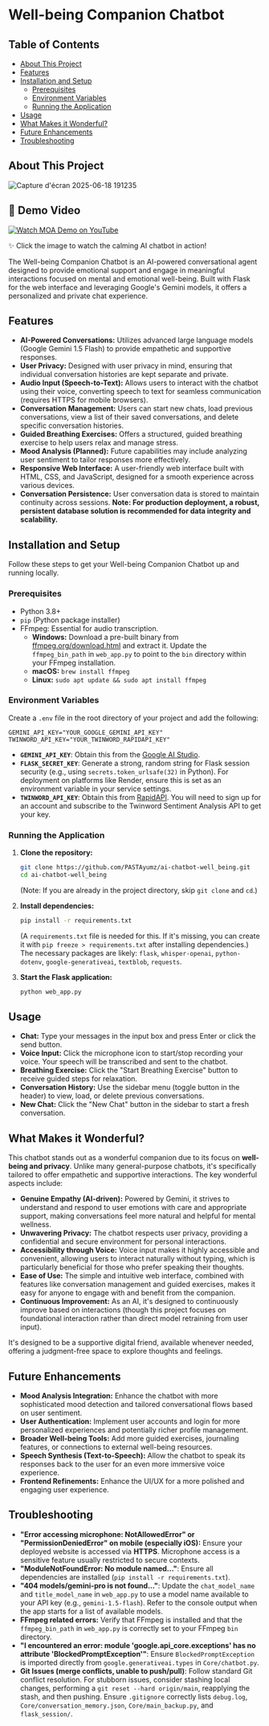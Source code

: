 # Well-being Companion Chatbot 

## Table of Contents
- [About This Project](#about-this-project)
- [Features](#features)
- [Installation and Setup](#installation-and-setup)
  - [Prerequisites](#prerequisites)
  - [Environment Variables](#environment-variables)
  - [Running the Application](#running-the-application)
- [Usage](#usage)
- [What Makes it Wonderful?](#what-makes-it-wonderful)
- [Future Enhancements](#future-enhancements)
- [Troubleshooting](#troubleshooting)


## About This Project
![Capture d'écran 2025-06-18 191235](https://github.com/user-attachments/assets/c7391af7-15f0-4417-9524-19d996953b38)

## 🎥 Demo Video

[![Watch MOA Demo on YouTube](https://img.youtube.com/vi/o6HbclPU9xQ/0.jpg
)](https://youtu.be/o6HbclPU9xQ?feature=shared)

✨ Click the image to watch the calming AI chatbot in action!


The Well-being Companion Chatbot is an AI-powered conversational agent designed to provide emotional support and engage in meaningful interactions focused on mental and emotional well-being. Built with Flask for the web interface and leveraging Google's Gemini models, it offers a personalized and private chat experience.

## Features

- **AI-Powered Conversations:** Utilizes advanced large language models (Google Gemini 1.5 Flash) to provide empathetic and supportive responses.
- **User Privacy:** Designed with user privacy in mind, ensuring that individual conversation histories are kept separate and private.
- **Audio Input (Speech-to-Text):** Allows users to interact with the chatbot using their voice, converting speech to text for seamless communication (requires HTTPS for mobile browsers).
- **Conversation Management:** Users can start new chats, load previous conversations, view a list of their saved conversations, and delete specific conversation histories.
- **Guided Breathing Exercises:** Offers a structured, guided breathing exercise to help users relax and manage stress.
- **Mood Analysis (Planned):** Future capabilities may include analyzing user sentiment to tailor responses more effectively.
- **Responsive Web Interface:** A user-friendly web interface built with HTML, CSS, and JavaScript, designed for a smooth experience across various devices.
- **Conversation Persistence:** User conversation data is stored to maintain continuity across sessions. **Note: For production deployment, a robust, persistent database solution is recommended for data integrity and scalability.**

## Installation and Setup

Follow these steps to get your Well-being Companion Chatbot up and running locally.

### Prerequisites

- Python 3.8+
- `pip` (Python package installer)
- FFmpeg: Essential for audio transcription.
  - **Windows:** Download a pre-built binary from [ffmpeg.org/download.html](https://ffmpeg.org/download.html) and extract it. Update the `ffmpeg_bin_path` in `web_app.py` to point to the `bin` directory within your FFmpeg installation.
  - **macOS:** `brew install ffmpeg`
  - **Linux:** `sudo apt update && sudo apt install ffmpeg`

### Environment Variables

Create a `.env` file in the root directory of your project and add the following:

```
GEMINI_API_KEY="YOUR_GOOGLE_GEMINI_API_KEY"
TWINWORD_API_KEY="YOUR_TWINWORD_RAPIDAPI_KEY"
```

-   **`GEMINI_API_KEY`**: Obtain this from the [Google AI Studio](https://aistudio.google.com/app/apikey).
-   **`FLASK_SECRET_KEY`**: Generate a strong, random string for Flask session security (e.g., using `secrets.token_urlsafe(32)` in Python). For deployment on platforms like Render, ensure this is set as an environment variable in your service settings.
-   **`TWINWORD_API_KEY`**: Obtain this from [RapidAPI](https://rapidapi.com/twinword/api/twinword-sentiment-analysis). You will need to sign up for an account and subscribe to the Twinword Sentiment Analysis API to get your key.

### Running the Application

1.  **Clone the repository:**
    ```bash
    git clone https://github.com/PASTAyumz/ai-chatbot-well_being.git
    cd ai-chatbot-well_being
    ```
    (Note: If you are already in the project directory, skip `git clone` and `cd`.)

2.  **Install dependencies:**
    ```bash
    pip install -r requirements.txt
    ```
    (A `requirements.txt` file is needed for this. If it's missing, you can create it with `pip freeze > requirements.txt` after installing dependencies.)
    The necessary packages are likely: `flask`, `whisper-openai`, `python-dotenv`, `google-generativeai`, `textblob`, `requests`.

3.  **Start the Flask application:**
    ```bash
    python web_app.py
    ```

## Usage

-   **Chat:** Type your messages in the input box and press Enter or click the send button.
-   **Voice Input:** Click the microphone icon to start/stop recording your voice. Your speech will be transcribed and sent to the chatbot.
-   **Breathing Exercise:** Click the "Start Breathing Exercise" button to receive guided steps for relaxation.
-   **Conversation History:** Use the sidebar menu (toggle button in the header) to view, load, or delete previous conversations.
-   **New Chat:** Click the "New Chat" button in the sidebar to start a fresh conversation.

## What Makes it Wonderful?

This chatbot stands out as a wonderful companion due to its focus on **well-being and privacy**. Unlike many general-purpose chatbots, it's specifically tailored to offer empathetic and supportive interactions. The key wonderful aspects include:

-   **Genuine Empathy (AI-driven):** Powered by Gemini, it strives to understand and respond to user emotions with care and appropriate support, making conversations feel more natural and helpful for mental wellness.
-   **Unwavering Privacy:** The chatbot respects user privacy, providing a confidential and secure environment for personal interactions.
-   **Accessibility through Voice:** Voice input makes it highly accessible and convenient, allowing users to interact naturally without typing, which is particularly beneficial for those who prefer speaking their thoughts.
-   **Ease of Use:** The simple and intuitive web interface, combined with features like conversation management and guided exercises, makes it easy for anyone to engage with and benefit from the companion.
-   **Continuous Improvement:** As an AI, it's designed to continuously improve based on interactions (though this project focuses on foundational interaction rather than direct model retraining from user input).

It's designed to be a supportive digital friend, available whenever needed, offering a judgment-free space to explore thoughts and feelings.

## Future Enhancements
-   **Mood Analysis Integration:** Enhance the chatbot with more sophisticated mood detection and tailored conversational flows based on user sentiment.
-   **User Authentication:** Implement user accounts and login for more personalized experiences and potentially richer profile management.
-   **Broader Well-being Tools:** Add more guided exercises, journaling features, or connections to external well-being resources.
-   **Speech Synthesis (Text-to-Speech):** Allow the chatbot to speak its responses back to the user for an even more immersive voice experience.
-   **Frontend Refinements:** Enhance the UI/UX for a more polished and engaging user experience.

## Troubleshooting

-   **"Error accessing microphone: NotAllowedError" or "PermissionDeniedError" on mobile (especially iOS):** Ensure your deployed website is accessed via **HTTPS**. Microphone access is a sensitive feature usually restricted to secure contexts.
-   **"ModuleNotFoundError: No module named..."**: Ensure all dependencies are installed (`pip install -r requirements.txt`).
-   **"404 models/gemini-pro is not found..."**: Update the `chat_model_name` and `title_model_name` in `web_app.py` to use a model name available to your API key (e.g., `gemini-1.5-flash`). Refer to the console output when the app starts for a list of available models.
-   **FFmpeg related errors:** Verify that FFmpeg is installed and that the `ffmpeg_bin_path` in `web_app.py` is correctly set to your FFmpeg `bin` directory.
-   **"I encountered an error: module 'google.api_core.exceptions' has no attribute 'BlockedPromptException'"**: Ensure `BlockedPromptException` is imported directly from `google.generativeai.types` in `Core/chatbot.py`.
-   **Git Issues (merge conflicts, unable to push/pull)**: Follow standard Git conflict resolution. For stubborn issues, consider stashing local changes, performing a `git reset --hard origin/main`, reapplying the stash, and then pushing. Ensure `.gitignore` correctly lists `debug.log`, `Core/conversation_memory.json`, `Core/main_backup.py`, and `flask_session/`.

